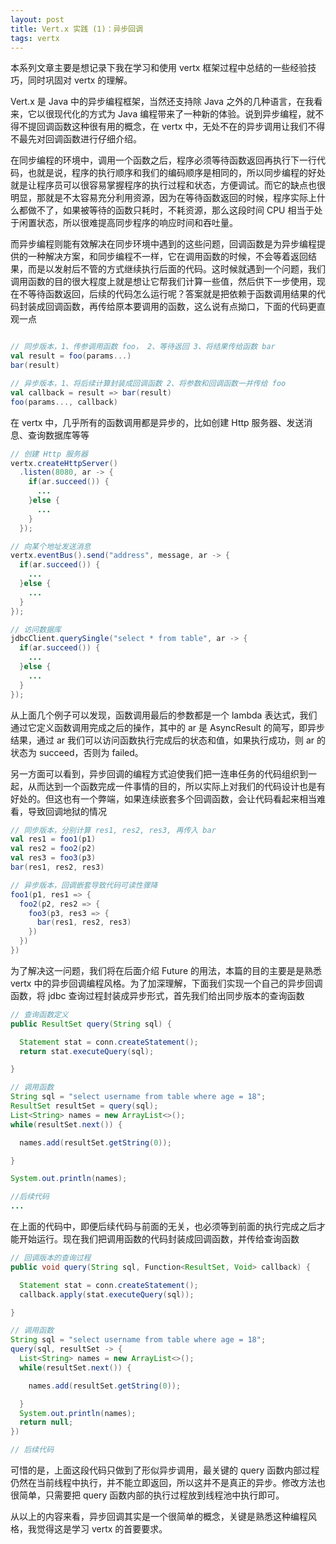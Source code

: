 ```yaml
---
layout: post
title: Vert.x 实践 (1)：异步回调
tags: vertx
---
```


本系列文章主要是想记录下我在学习和使用 vertx 框架过程中总结的一些经验技巧，同时巩固对 vertx 的理解。

Vert.x 是 Java 中的异步编程框架，当然还支持除 Java 之外的几种语言，在我看来，它以很现代化的方式为 Java 编程带来了一种新的体验。说到异步编程，就不得不提回调函数这种很有用的概念，在 vertx 中，无处不在的异步调用让我们不得不最先对回调函数进行仔细介绍。

在同步编程的环境中，调用一个函数之后，程序必须等待函数返回再执行下一行代码，也就是说，程序的执行顺序和我们的编码顺序是相同的，所以同步编程的好处就是让程序员可以很容易掌握程序的执行过程和状态，方便调试。而它的缺点也很明显，那就是不太容易充分利用资源，因为在等待函数返回的时候，程序实际上什么都做不了，如果被等待的函数只耗时，不耗资源，那么这段时间 CPU 相当于处于闲置状态，所以很难提高同步程序的响应时间和吞吐量。

而异步编程则能有效解决在同步环境中遇到的这些问题，回调函数是为异步编程提供的一种解决方案，和同步编程不一样，它在调用函数的时候，不会等着返回结果，而是以发射后不管的方式继续执行后面的代码。这时候就遇到一个问题，我们调用函数的目的很大程度上就是想让它帮我们计算一些值，然后供下一步使用，现在不等待函数返回，后续的代码怎么运行呢？答案就是把依赖于函数调用结果的代码封装成回调函数，再传给原本要调用的函数，这么说有点拗口，下面的代码更直观一点

```scala

// 同步版本，1、传参调用函数 foo， 2、等待返回 3、将结果传给函数 bar
val result = foo(params...)
bar(result)

// 异步版本，1、将后续计算封装成回调函数 2、将参数和回调函数一并传给 foo
val callback = result => bar(result)
foo(params..., callback)
```

在 vertx 中，几乎所有的函数调用都是异步的，比如创建 Http 服务器、发送消息、查询数据库等等

```java
// 创建 Http 服务器
vertx.createHttpServer()
  .listen(8080, ar -> {
    if(ar.succeed()) {
      ...
    }else {
      ...
    }
  });

// 向某个地址发送消息
vertx.eventBus().send("address", message, ar -> {
  if(ar.succeed()) {
    ...
  }else {
    ...
  }
});

// 访问数据库
jdbcClient.querySingle("select * from table", ar -> {
  if(ar.succeed()) {
    ...
  }else {
    ...
  }
});
```

从上面几个例子可以发现，函数调用最后的参数都是一个 lambda 表达式，我们通过它定义函数调用完成之后的操作，其中的 ar 是 AsyncResult 的简写，即异步结果，通过 ar 我们可以访问函数执行完成后的状态和值，如果执行成功，则 ar 的状态为 succeed，否则为 failed。

另一方面可以看到，异步回调的编程方式迫使我们把一连串任务的代码组织到一起，从而达到一个函数完成一件事情的目的，所以实际上对我们的代码设计也是有好处的。但这也有一个弊端，如果连续嵌套多个回调函数，会让代码看起来相当难看，导致回调地狱的情况

```scala
// 同步版本，分别计算 res1, res2, res3, 再传入 bar
val res1 = foo1(p1)
val res2 = foo2(p2)
val res3 = foo3(p3)
bar(res1, res2, res3)

// 异步版本，回调嵌套导致代码可读性骤降
foo1(p1, res1 => {
  foo2(p2, res2 => {
    foo3(p3, res3 => {
      bar(res1, res2, res3)
    })
  })
})
```

为了解决这一问题，我们将在后面介绍 Future 的用法，本篇的目的主要是是熟悉 vertx 中的异步回调编程风格。为了加深理解，下面我们实现一个自己的异步回调函数，将 jdbc 查询过程封装成异步形式，首先我们给出同步版本的查询函数

```java
// 查询函数定义
public ResultSet query(String sql) {

  Statement stat = conn.createStatement();
  return stat.executeQuery(sql);

}

// 调用函数
String sql = "select username from table where age = 18";
ResultSet resultSet = query(sql);
List<String> names = new ArrayList<>();
while(resultSet.next()) {

  names.add(resultSet.getString(0));

}

System.out.println(names);

//后续代码
...
```
在上面的代码中，即便后续代码与前面的无关，也必须等到前面的执行完成之后才能开始运行。现在我们把调用函数的代码封装成回调函数，并传给查询函数

```java
// 回调版本的查询过程
public void query(String sql, Function<ResultSet, Void> callback) {

  Statement stat = conn.createStatement();
  callback.apply(stat.executeQuery(sql));

}

// 调用函数
String sql = "select username from table where age = 18";
query(sql, resultSet -> {
  List<String> names = new ArrayList<>();
  while(resultSet.next()) {

    names.add(resultSet.getString(0));

  }
  System.out.println(names);
  return null;
})

// 后续代码
```

可惜的是，上面这段代码只做到了形似异步调用，最关键的 query 函数内部过程仍然在当前线程中执行，并不能立即返回，所以这并不是真正的异步。修改方法也很简单，只需要把 query 函数内部的执行过程放到线程池中执行即可。

从以上的内容来看，异步回调其实是一个很简单的概念，关键是熟悉这种编程风格，我觉得这是学习 vertx 的首要要求。